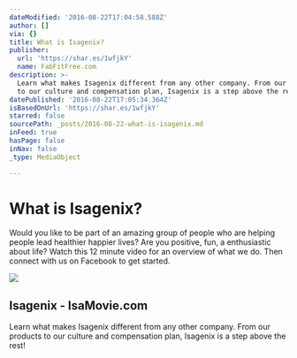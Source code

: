 ```yaml
---
dateModified: '2016-08-22T17:04:58.588Z'
author: []
via: {}
title: What is Isagenix?
publisher:
  url: 'https://shar.es/1wfjkY'
  name: FabFitFree.com
description: >-
  Learn what makes Isagenix different from any other company. From our products
  to our culture and compensation plan, Isagenix is a step above the rest!
datePublished: '2016-08-22T17:05:34.364Z'
isBasedOnUrl: 'https://shar.es/1wfjkY'
starred: false
sourcePath: _posts/2016-08-22-what-is-isagenix.md
inFeed: true
hasPage: false
inNav: false
_type: MediaObject

---
```

# What is Isagenix?

Would you like to be part of an amazing group of people who are helping people lead healthier happier lives? Are you positive, fun, a enthusiastic about life? Watch this 12 minute video for an overview of what we do. Then connect with us on Facebook to get started.

<article style=""><img src="http://i3.ytimg.com/vi/uaRW0dialuI/hqdefault.jpg" /><h1>Isagenix - IsaMovie.com</h1><p>Learn what makes Isagenix different from any other company. From our products to our culture and compensation plan, Isagenix is a step above the rest!</p></article>